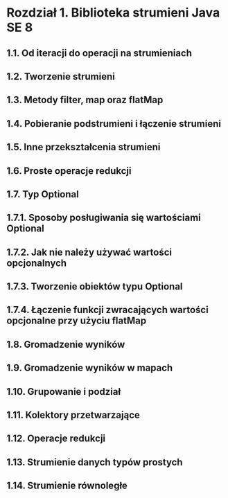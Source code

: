 
# Rozdział 1. Biblioteka strumieni Java SE 8
## 1.1. Od iteracji do operacji na strumieniach

## 1.2. Tworzenie strumieni
## 1.3. Metody filter, map oraz flatMap
## 1.4. Pobieranie podstrumieni i łączenie strumieni
## 1.5. Inne przekształcenia strumieni
## 1.6. Proste operacje redukcji
## 1.7. Typ Optional
## 1.7.1. Sposoby posługiwania się wartościami Optional
## 1.7.2. Jak nie należy używać wartości opcjonalnych
## 1.7.3. Tworzenie obiektów typu Optional
## 1.7.4. Łączenie funkcji zwracających wartości opcjonalne przy użyciu flatMap
## 1.8. Gromadzenie wyników
## 1.9. Gromadzenie wyników w mapach
## 1.10. Grupowanie i podział
## 1.11. Kolektory przetwarzające
## 1.12. Operacje redukcji
## 1.13. Strumienie danych typów prostych
## 1.14. Strumienie równoległe